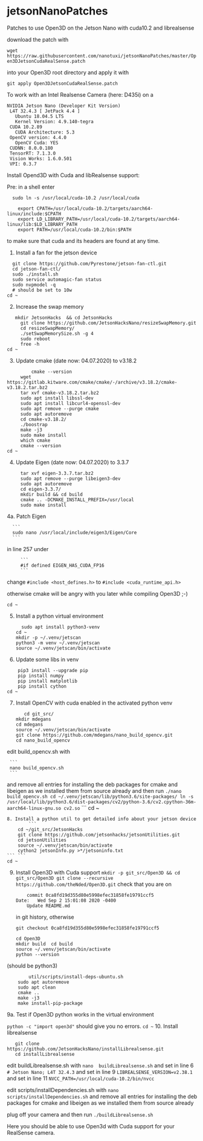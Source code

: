 # jetsonNanoPatches
Patches to use Open3D on the Jetson Nano with cuda10.2  and librealsense

download the patch with

```wget https://raw.githubusercontent.com/nanotuxi/jetsonNanoPatches/master/Open3DJetsonCudaRealSense.patch```

into your Open3D root directory and apply it with

```git apply Open3DJetsonCudaRealSense.patch```

To work with an Intel Realsense Camera (here: D435i) on a
```
NVIDIA Jetson Nano (Developer Kit Version)
 L4T 32.4.3 [ JetPack 4.4 ]
   Ubuntu 18.04.5 LTS
   Kernel Version: 4.9.140-tegra
 CUDA 10.2.89
   CUDA Architecture: 5.3
 OpenCV version: 4.4.0
   OpenCV Cuda: YES
 CUDNN: 8.0.0.180
 TensorRT: 7.1.3.0
 Vision Works: 1.6.0.501
 VPI: 0.3.7
```

Install Opend3D with Cuda and libRealsense support:

Pre:
in a shell enter
```
  sudo ln -s /usr/local/cuda-10.2 /usr/local/cuda
        
	export CPATH=/usr/local/cuda-10.2/targets/aarch64-linux/include:$CPATH
	export LD_LIBRARY_PATH=/usr/local/cuda-10.2/targets/aarch64-linux/lib:$LD_LIBRARY_PATH
 	export PATH=/usr/local/cuda-10.2/bin:$PATH
```
	
to make sure that cuda and its headers are found at any time.

1. Install a fan for the jetson device
  ```mkdir git_src && cd git_src/
	git clone https://github.com/Pyrestone/jetson-fan-ctl.git
	cd jetson-fan-ctl/
	sudo ./install.sh
	sudo service automagic-fan status
	sudo nvpmodel -q
	# should be set to 10w
cd ~
```
2. Increase the swap memory
```cd git_src/
   mkdir JetsonHacks  && cd JetsonHacks
	 git clone https://github.com/JetsonHacksNano/resizeSwapMemory.git
	 cd resizeSwapMemory/
	 ./setSwapMemorySize.sh -g 4
	 sudo reboot
	 free -h
cd ~
```
3. Update cmake (date now: 04.07.2020) to v3.18.2
```
         cmake --version
	 wget https://gitlab.kitware.com/cmake/cmake/-/archive/v3.18.2/cmake-v3.18.2.tar.bz2
	 tar xvf cmake-v3.18.2.tar.bz2
	 sudo apt install libssl-dev
	 sudo apt install libcurl4-openssl-dev
	 sudo apt remove --purge cmake
	 sudo apt autoremove
	 cd cmake-v3.18.2/
	 ./boostrap
	 make -j3
	 sudo make install
	 which cmake
	 cmake --version
cd ~
```
4. Update Eigen (date now: 04.07.2020) to 3.3.7
```wget https://gitlab.com/libeigen/eigen/-/archive/3.3.7/eigen-3.3.7.tar.bz2
	 tar xvf eigen-3.3.7.tar.bz2
	 sudo apt remove --purge libeigen3-dev
	 sudo apt autoremove
	 cd eigen-3.3.7/
	 mkdir build && cd build
	 cmake .. -DCMAKE_INSTALL_PREFIX=/usr/local
	 sudo make install
```
	
4a. Patch Eigen
	  
	  ```
	  sudo nano /usr/local/include/eigen3/Eigen/Core
	  ```
  in line 257 under 
	  
         ```
         #if defined EIGEN_HAS_CUDA_FP16
         ```
   change
         ```
         #include <host_defines.h>
         ```
   to
         ```
         #include <cuda_runtime_api.h>
         ```
	 
   otherwise cmake will be angry with you later while compiling Open3D ;-)
```	
cd ~	
```
5. Install a python virtual environment

      ```
        sudo apt install python3-venv
	cd ~
	mkdir -p ~/.venv/jetscan
	python3 -m venv ~/.venv/jetscan
	source ~/.venv/jetscan/bin/activate
      ```
6. Update some libs in venv
```
	pip3 install --upgrade pip
	pip install numpy
	pip install matplotlib
	pip install cython
cd ~
```
7. Install OpenCV with cuda enabled in the activated python venv

     ```
        cd git_src/
	mkdir mdegans
	cd mdegans
	source ~/.venv/jetscan/bin/activate
	git clone https://github.com/mdegans/nano_build_opencv.git
	cd nano_build_opencv
     ```
	
  edit build_opencv.sh with
	
     ```
     nano build_opencv.sh
     ```
  and remove all entries for installing the deb packages for cmake and libeigen
  as we installed them from source already
  and then run
    ```
       ./nano build_opencv.sh
	cd ~/.venv/jetscan/lib/python3.6/site-packages/
   	ln -s /usr/local/lib/python3.6/dist-packages/cv2/python-3.6/cv2.cpython-36m-aarch64-linux-gnu.so cv2.so
```    ```
cd ~
```
8. Install a python util to get detailed info about your jetson device
        ```
	cd ~/git_src/JetsonHacks
	git clone https://github.com/jetsonhacks/jetsonUtilities.git
	cd jetsonUtilities
	source ~/.venv/jetscan/bin/activate
	cython2 jetsonInfo.py >*/jetsoninfo.txt
```	```
cd ~
```
9. Install Open3D with Cuda support
	   ```
        mkdir -p git_src/Open3D && cd git_src/Open3D
		git clone --recursive https://github.com/theNded/Open3D.git
	    ```
     check that you are on 	
    ```
	    commit 0ca8fd19d355d80e5998efec31858fe19791ccf5
	Date:   Wed Sep 2 15:01:08 2020 -0400
		Update README.md
    ```
	in git history, otherwise
    ```
    git checkout 0ca8fd19d355d80e5998efec31858fe19791ccf5
    ```
    ```
	cd Open3D
	mkdir build  cd build
	source ~/.venv/jetscan/bin/activate
	python --version
     ```
  (should be python3)
```
        util/scripts/install-deps-ubuntu.sh
	sudo apt autoremove
	sudo apt clean
	cmake ..
	make -j3
	make install-pip-package
  ```

9a. Test if Open3D python works in the virtual environment  
       
```python -c "import open3d"```
    should give you no errors.
```cd ~```
10. Install librealsense
   ```cd ~/git_src/JetsonHacks
      git clone https://github.com/JetsonHacksNano/installLibrealsense.git
      cd installLibrealsense
   ```

   edit buildLibrealsense.sh  with 
```nano  buildLibrealsense.sh```
   and set in line 6
```# Jetson Nano; L4T 32.4.3```
   and set in line 9
	  ```LIBREALSENSE_VERSION=v2.38.1```
   and set in line 11
	   ```NVCC_PATH=/usr/local/cuda-10.2/bin/nvcc```
	   
   edit scripts/installDependencies.sh with
	   ```nano scripts/installDependencies.sh```
   and remove all entries for installing the deb packages for cmake and libeigen
   as we installed them from source already
   
   plug off your camera
   and then run	
```./buildLibrealsense.sh```

Here you should be able to use Open3d with Cuda support for your RealSense camera.

